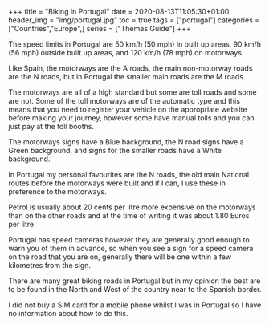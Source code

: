 +++
title = "Biking in Portugal"
date = 2020-08-13T11:05:30+01:00
header_img = "img/portugal.jpg"
toc = true
tags = ["portugal"]
categories = ["Countries","Europe",]
series = ["Themes Guide"]
+++

The speed limits in Portugal are 50 km/h (50 mph) in built up areas, 90 km/h (56 mph) outside built up areas, and 120 km/h (78 mph) on motorways.

Like Spain, the motorways are the A roads, the main non-motorway roads are the N roads, but in Portugal the smaller main roads are the M roads.

The motorways are all of a high standard but some are toll roads and some are not. Some of the toll motorways are of the automatic type and this means that you need to register your vehicle on the appropriate website before making your journey, however some have manual tolls and you can just pay at the toll booths.

The motorways signs have a Blue background, the N road signs have a Green background, and signs for the smaller roads have a White background.

In Portugal my personal favourites are the N roads, the old main National routes before the motorways were built and if I can, I use these in preference to the motorways.

Petrol is usually about 20 cents per litre more expensive on the motorways than on the other roads and at the time of writing it was about 1.80 Euros per litre.

Portugal has speed cameras however they are generally good enough to warn you of them in advance, so when you see a sign for a speed camera on the road that you are on, generally there will be one within a few kilometres from the sign.

There are many great biking roads in Portugal but in my opinion the best are to be found in the North and West of the country near to the Spanish border.

I did not buy a SIM card for a mobile phone whilst I was in Portugal so I have no information about how to do this.